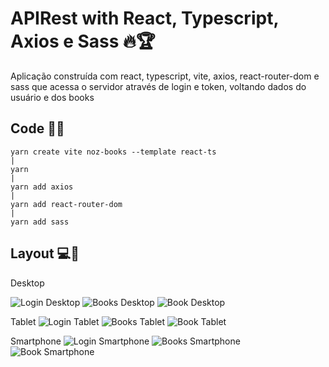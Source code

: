 # APIRest with React, Typescript, Axios e Sass 🔥🏆 

Aplicação construída com react, typescript, vite, axios, react-router-dom e sass que acessa o servidor através de login e token, voltando dados do usuário e dos books 

## Code 👨‍💻

    yarn create vite noz-books --template react-ts
    |
    yarn
    |
    yarn add axios
    |
    yarn add react-router-dom
    |
    yarn add sass

## Layout 💻📱

Desktop 

![Login Desktop](./src/assets/Layout/login-desktop.png)
![Books Desktop](./src/assets/Layout/books-desktop.png)
![Book Desktop](./src/assets/Layout/book-desktop.png)

Tablet 
![Login Tablet](./src/assets/Layout/login-tablet.png)
![Books Tablet](./src/assets/Layout/books-tablet.png)
![Book Tablet](./src/assets/Layout/book-tablet.png)

Smartphone 
![Login Smartphone](./src/assets/Layout/login-smartphone.png)
![Books Smartphone](./src/assets/Layout/books-smartphone.png)
![Book Smartphone](./src/assets/Layout/book-smartphone.png)